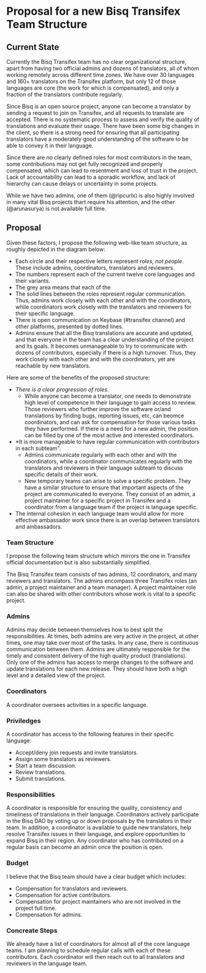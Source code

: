 # Proposal for a new Bisq Transifex Team Structure

## Current State
Currently the Bisq Transifex team has no clear organizational structure, apart from having two official admins and dozens of translators, all of whom working remotely across different time zones. We have over 30 languages and 160+ translators on the Transifex platform, but only 12 of those languages are core (the work for which is compensated), and only a fraction of the translators contribute regularly. 

Since Bisq is an open source project, anyone can become a translator by sending a request to join on Transifex, and all requests to translate are accepted. There is no systematic process to assess and verify the quality of translations and evaluate their usage. There have been some big changes in the client, so there is a strong need for ensuring that all participating translators have a moderately good understanding of the software to be able to convey it in their language.

Since there are no clearly defined roles for most contributors in the team, some contributions may not get fully recognized and properly compensated, which can lead to resentment and loss of trust in the project. Lack of accountability can lead to a sporadic workflow, and lack of hierarchy can cause delays or uncertainty in some projects.

While we have two admins, one of them (@ripcurlx) is also highly involved in many vital Bisq projects thart require his attention, and the other (@arunasurya) is not available full time. 

## Proposal
Given these factors, I propose the following web-like team structure, as roughly depicted in the diagram below: 
- Each circle and their respective letters represent *roles, not people*. These include admins, coordinators, translators and reviewers.
- The numbers represent each of the current twelve core languages and their variants.
- The grey area means that each of the
- The solid lines between the roles represent regular communication. Thus, admins work closely with each other and with the coordinators, while coordinators work closely with the translators and reviewers for their specific language.
- There is open communication on Keybase (#transifex channel) and other platforms, presented by dotted lines.
- Admins ensure that all the Bisq translations are accurate and updated, and that everyone in the team has a clear understanding of the project and its goals. It becomes unmanageable to try to communicate with dozens of contributors, especially if there is a high turnover. Thus, they work closely with each other and with the coordinators, yet are reachable by new translators.


Here are some of the benefits of the proposed structure:
- *There is a clear progression of roles*. 
   - While anyone can become a translator, one needs to demonstrate high level of competence in their language to gain access to review. Those reviewers who further improve the software or/and translations by finding bugs, reporting issues, etc, can beomce coordinators, and can ask for compensation for those various tasks they have performed. If there is a need for a new admin, the position can be filled by one of the most active and interested coordinators.
- *It is more manageable to have regular communication with contributors in each subteam".
   - Admins communicate regularly with each other and with the coordinators, while a coordinator communicates regularly with 
   the translators and reviewers in their language subteam to discuss specific details of their work.
   - New temporary teams can arise to solve a specific problem. They have a similar structure to ensure that important aspects of the project are communicated to everyone. They consist of an admin, a project maintainer for a specific project in Transifex and a coordinator from a language team if the project is language specific.
- The internal cohesion in each language team would allow for more effective ambassador work since there is an overlap between translators and ambassadors.


### Team Structure
I propose the following team structure which mirrors the one in Transifex official documentation but is also substantially simplified.

The Bisq Transifex team consists of two admins, 12 coordinators, and many reviewers and translators. The admins encompass three Transifex roles (an admin, a project maintainer and a team manager). A project maintainer role can also be shared with other contributors whose work is vital to a specific project.

### Admins
Admins may decide between themselves how to best split the responsibilities. At times, both admins are very active in the project, at other times, one may take over most of the tasks. In any case, there is continuous communication between them. Admins are ultimately responsible for the timely and consistent delivery of the high quality product (translations). Only one of the admins has access to merge changes to the software and update translations for each new release. They should have both a high level and a detailed view of the project.

### Coordinators
A coordinator oversees activities in a specific language.

### Priviledges
A coordinator has access to the following features in their specific language:
- Accept/deny join requests and invite translators.
- Assign some translators as reviewers.
- Start a team discussion.
- Review translations.
- Submit translations.

### Responsibilities
A coordinator is responsible for ensuring the quality, consistency and timeliness of translations in their language.
Coordinators actively participate in the Bisq DAO by voting up or down proposals by the translators in their team. In addition, a coordinator is available to guide new translators, help resolve Transifex issues in their language, and explore opportunities to expand Bisq in their region. Any coordinator who has contributed on a regular basis can become an admin once the position is open.


### Budget
I believe that the Bisq team should have a clear budget which includes:
- Compensation for translators and reviewers.
- Compensation for active contributors.
- Compensation for project maintainers who are not involved in the project full time.
- Compensation for admins.

### Concreate Steps

We already have a list of coordinators for almost all of the core language teams. I am planning to schedule regular calls with each of these contributors. Each coordinator will then reach out to all translators and reviewers in the language team.

